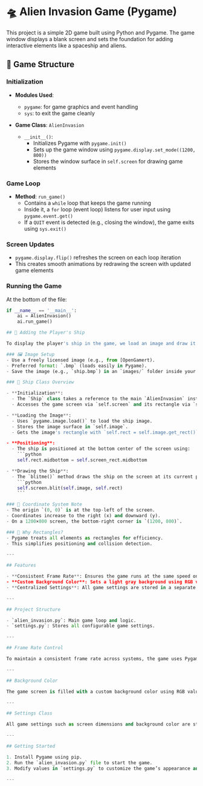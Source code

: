 # 🛸 Alien Invasion Game (Pygame)

This project is a simple 2D game built using Python and Pygame. The game window displays a blank screen and sets the foundation for adding interactive elements like a spaceship and aliens.

## 🚀 Game Structure

### Initialization

- **Modules Used**:  
  - `pygame`: for game graphics and event handling  
  - `sys`: to exit the game cleanly

- **Game Class**: `AlienInvasion`
  - `__init__()`:
    - Initializes Pygame with `pygame.init()`
    - Sets up the game window using `pygame.display.set_mode((1200, 800))`
    - Stores the window surface in `self.screen` for drawing game elements

### Game Loop

- **Method**: `run_game()`
  - Contains a `while` loop that keeps the game running
  - Inside it, a `for` loop (event loop) listens for user input using `pygame.event.get()`
  - If a `QUIT` event is detected (e.g., closing the window), the game exits using `sys.exit()`

### Screen Updates

- `pygame.display.flip()` refreshes the screen on each loop iteration
- This creates smooth animations by redrawing the screen with updated game elements

### Running the Game

At the bottom of the file:

```python
if __name__ == '__main__':
    ai = AlienInvasion()
    ai.run_game()

## 🚢 Adding the Player's Ship

To display the player's ship in the game, we load an image and draw it using Pygame's `blit()` method.

### 🖼️ Image Setup
- Use a freely licensed image (e.g., from [OpenGamert).
- Preferred format: `.bmp` (loads easily in Pygame).
- Save the image (e.g., `ship.bmp`) in an `images/` folder inside your project directory.

### 🧱 Ship Class Overview

- **Initialization**:
  - The `Ship` class takes a reference to the main `AlienInvasion` instance.
  - Accesses the game screen via `self.screen` and its rectangle via `self.screen_rect`.

- **Loading the Image**:
  - Uses `pygame.image.load()` to load the ship image.
  - Stores the image surface in `self.image`.
  - Gets the image's rectangle with `self.rect = self.image.get_rect()`.

- **Positioning**:
  - The ship is positioned at the bottom center of the screen using:
    ```python
    self.rect.midbottom = self.screen_rect.midbottom

- **Drawing the Ship**:
  - The `blitme()` method draws the ship on the screen at its current position:
    ```python
    self.screen.blit(self.image, self.rect)
    ```

### 📐 Coordinate System Note
- The origin `(0, 0)` is at the top-left of the screen.
- Coordinates increase to the right (x) and downward (y).
- On a 1200×800 screen, the bottom-right corner is `(1200, 800)`.

### 🧠 Why Rectangles?
- Pygame treats all elements as rectangles for efficiency.
- This simplifies positioning and collision detection.

---

## Features

- **Consistent Frame Rate**: Ensures the game runs at the same speed on different systems using Pygame's clock.
- **Custom Background Color**: Sets a light gray background using RGB values.
- **Centralized Settings**: All game settings are stored in a separate `Settings` class for easy management and scalability.

---

## Project Structure

- `alien_invasion.py`: Main game loop and logic.
- `settings.py`: Stores all configurable game settings.

---

## Frame Rate Control

To maintain a consistent frame rate across systems, the game uses Pygame’s `Clock` class. The `tick()` method is called once per loop iteration to limit the frame rate (e.g., 60 FPS). This helps ensure smooth and consistent gameplay regardless of system performance.

---

## Background Color

The game screen is filled with a custom background color using RGB values. For example, `(230, 230, 230)` produces a light gray color. This color is applied during each iteration of the game loop to refresh the screen.

---

## Settings Class

All game settings such as screen dimensions and background color are stored in a dedicated `Settings` class in `settings.py`. This modular approach makes it easier to manage and update settings as the game evolves.

---

## Getting Started

1. Install Pygame using pip.
2. Run the `alien_invasion.py` file to start the game.
3. Modify values in `settings.py` to customize the game’s appearance and behavior.

---
